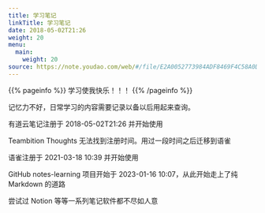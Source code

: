 ```yaml
---
title: 学习笔记
linkTitle: 学习笔记
date: 2018-05-02T21:26
weight: 20
menu:
  main:
    weight: 20
source: https://note.youdao.com/web/#/file/E2A0052773984ADF8469F4C58A0DE1FA
---
```


{{% pageinfo %}}
学习使我快乐！！！
{{% /pageinfo %}}

记忆力不好，日常学习的内容需要记录以备以后用起来查询。

有道云笔记注册于 2018-05-02T21:26 并开始使用

Teambition Thoughts 无法找到注册时间。用过一段时间之后迁移到语雀

语雀注册于 2021-03-18 10:39 并开始使用

GitHub notes-learning 项目开始于 2023-01-16 10:07，从此开始走上了纯 Markdown 的道路

尝试过 Notion 等等一系列笔记软件都不尽如人意

